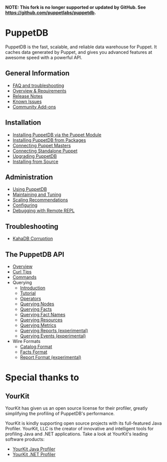 **NOTE: This fork is no longer supported or updated by GitHub. See https://github.com/puppetlabs/puppetdb.**

# PuppetDB

PuppetDB is the fast, scalable, and reliable data warehouse for Puppet. It caches data generated by Puppet, and gives you advanced features at awesome speed with a powerful API.

General Information
-----

* [FAQ and troubleshooting](./documentation/puppetdb-faq.markdown)
* [Overview & Requirements](./documentation/index.markdown)
* [Release Notes](./documentation/release_notes.markdown)
* [Known Issues](./documentation/known_issues.markdown)
* [Community Add-ons](./documentation/community_add_ons.markdown)

Installation
-----

* [Installing PuppetDB via the Puppet Module](./documentation/install_via_module.markdown)
* [Installing PuppetDB from Packages](./documentation/install_from_packages.markdown)
* [Connecting Puppet Masters](./documentation/connect_puppet_master.markdown)
* [Connecting Standalone Puppet](./documentation/connect_puppet_apply.markdown)
* [Upgrading PuppetDB](./documentation/upgrade.markdown)
* [Installing from Source](./documentation/install_from_source.markdown)

Administration
-----

* [Using PuppetDB](./documentation/using.markdown)
* [Maintaining and Tuning](./documentation/maintain_and_tune.markdown)
* [Scaling Recommendations](./documentation/scaling_recommendations.markdown)
* [Configuring](./documentation/configure.markdown)
* [Debugging with Remote REPL](./documentation/repl.markdown)

Troubleshooting
-----

* [KahaDB Corruption](./documentation/trouble_kahadb_corruption.markdown)

The PuppetDB API
-----

* [Overview](./documentation/api/query/index.markdown)
* [Curl Tips](./documentation/api/query/curl.markdown)
* [Commands](./documentation/api/commands.markdown)
* Querying
  * [Introduction](./documentation/api/query/v2/query.markdown)
  * [Tutorial](./documentation/api/query/tutorial.markdown)
  * [Operators](./documentation/api/query/v2/operators.markdown)
  * [Querying Nodes](./documentation/api/query/v2/nodes.markdown)
  * [Querying Facts](./documentation/api/query/v2/facts.markdown)
  * [Querying Fact Names](./documentation/api/query/v2/fact-names.markdown)
  * [Querying Resources](./documentation/api/query/v2/resources.markdown)
  * [Querying Metrics](./documentation/api/query/v2/metrics.markdown)
  * [Querying Reports (experimental)](./documentation/api/experimental/report.markdown)
  * [Querying Events (experimental)](./documentation/api/experimental/event.markdown)
* Wire Formats
  * [Catalog Format](./documentation/api/wire_format/catalog_format.markdown)
  * [Facts Format](./documentation/api/wire_format/facts_format.markdown)
  * [Report Format (experimental)](./documentation/api/wire_format/report_format.markdown)


# Special thanks to

## YourKit

YourKit has given us an open source license for their profiler, greatly
simplifying the profiling of PuppetDB's performance.

YourKit is kindly supporting open source projects with its full-featured Java
Profiler. YourKit, LLC is the creator of innovative and intelligent tools for
profiling Java and .NET applications. Take a look at YourKit's leading software
products:

* [YourKit Java Profiler](http://www.yourkit.com/java/profiler/index.jsp)
* [YourKit .NET Profiler](http://www.yourkit.com/.net/profiler/index.jsp)

[leiningen]: https://github.com/technomancy/leiningen
